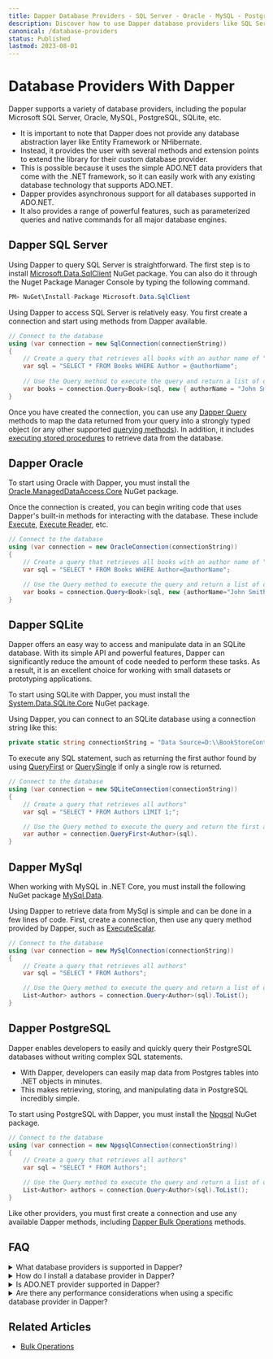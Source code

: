 ```yaml
---
title: Dapper Database Providers - SQL Server - Oracle - MySQL - PostgreSQL
description: Discover how to use Dapper database providers like SQL Server, MySQL, PostgreSQL, Oracle, and more on your website. Learn to install and apply these providers.
canonical: /database-providers
status: Published
lastmod: 2023-08-01
---
```


# Database Providers With Dapper

Dapper supports a variety of database providers, including the popular Microsoft SQL Server, Oracle, MySQL, PostgreSQL, SQLite, etc. 

 - It is important to note that Dapper does not provide any database abstraction layer like Entity Framework or NHibernate. 
 - Instead, it provides the user with several methods and extension points to extend the library for their custom database provider. 
 - This is possible because it uses the simple ADO.NET data providers that come with the .NET framework, so it can easily work with any existing database technology that supports ADO.NET. 
 - Dapper provides asynchronous support for all databases supported in ADO.NET. 
 - It also provides a range of powerful features, such as parameterized queries and native commands for all major database engines.

## Dapper SQL Server

Using Dapper to query SQL Server is straightforward. The first step is to install [Microsoft.Data.SqlClient](https://www.nuget.org/packages/Microsoft.Data.SqlClient) NuGet package. You can also do it through the Nuget Package Manager Console by typing the following command.

```csharp
PM> NuGet\Install-Package Microsoft.Data.SqlClient
``` 

Using Dapper to access SQL Server is relatively easy. You first create a connection and start using methods from Dapper available.

```csharp
// Connect to the database 
using (var connection = new SqlConnection(connectionString)) 
{    
    // Create a query that retrieves all books with an author name of "John Smith"    
    var sql = "SELECT * FROM Books WHERE Author = @authorName";     
	
    // Use the Query method to execute the query and return a list of objects    
    var books = connection.Query<Book>(sql, new { authorName = "John Smith"}).ToList(); 
}
```

Once you have created the connection, you can use any [Dapper Query](/dapper-query/selecting-multiple-rows#dapper-query) methods to map the data returned from your query into a strongly typed object (or any other supported [querying methods](/dapper-query)). In addition, it includes [executing stored procedures](/stored-procedures) to retrieve data from the database.

## Dapper Oracle

To start using Oracle with Dapper, you must install the [Oracle.ManagedDataAccess.Core](https://www.nuget.org/packages/Oracle.ManagedDataAccess.Core) NuGet package.

Once the connection is created, you can begin writing code that uses Dapper's built-in methods for interacting with the database. These include [Execute](/non-query), [Execute Reader](/execute-reader), etc.

```csharp
// Connect to the database 
using (var connection = new OracleConnection(connectionString)) 
{    
    // Create a query that retrieves all books with an author name of "John Smith"    
    var sql = "SELECT * FROM Books WHERE Author=@authorName";     

    // Use the Query method to execute the query and return a list of objects    
    var books = connection.Query<Book>(sql, new {authorName="John Smith"}).ToList(); 
}
```

## Dapper SQLite

Dapper offers an easy way to access and manipulate data in an SQLite database. With its simple API and powerful features, Dapper can significantly reduce the amount of code needed to perform these tasks. As a result, it is an excellent choice for working with small datasets or prototyping applications. 

To start using SQLite with Dapper, you must install the [System.Data.SQLite.Core](https://www.nuget.org/packages/System.Data.SQLite.Core) NuGet package.


Using Dapper, you can connect to an SQLite database using a connection string like this: 

```csharp
private static string connectionString = "Data Source=D:\\BookStoreContext.db;";
```

To execute any SQL statement, such as returning the first author found by using [QueryFirst](/dapper-query/selecting-single-rows#dapper-queryfirst) or [QuerySingle](/dapper-query/selecting-single-rows) if only a single row is returned.

```csharp
// Connect to the database
using (var connection = new SQLiteConnection(connectionString))
{
    // Create a query that retrieves all authors"    
    var sql = "SELECT * FROM Authors LIMIT 1;";     

    // Use the Query method to execute the query and return the first author
    var author = connection.QueryFirst<Author>(sql).
}
```

## Dapper MySql

When working with MySQL in .NET Core, you must install the following NuGet package [MySql.Data](https://www.nuget.org/packages/MySql.Data).

Using Dapper to retrieve data from MySql is simple and can be done in a few lines of code. First, create a connection, then use any query method provided by Dapper, such as [ExecuteScalar](/dapper-query/selecting-scalar-values).

```csharp
// Connect to the database
using (var connection = new MySqlConnection(connectionString))
{
    // Create a query that retrieves all authors"    
    var sql = "SELECT * FROM Authors";     

    // Use the Query method to execute the query and return a list of objects
    List<Author> authors = connection.Query<Author>(sql).ToList();
}
```

## Dapper PostgreSQL

Dapper enables developers to easily and quickly query their PostgreSQL databases without writing complex SQL statements. 

 - With Dapper, developers can easily map data from Postgres tables into .NET objects in minutes.
 - This makes retrieving, storing, and manipulating data in PostgreSQL incredibly simple.

To start using PostgreSQL with Dapper, you must install the [Npgsql](https://www.nuget.org/packages/Npgsql) NuGet package.


```csharp
// Connect to the database
using (var connection = new NpgsqlConnection(connectionString))
{
    // Create a query that retrieves all authors"    
    var sql = "SELECT * FROM Authors";     

    // Use the Query method to execute the query and return a list of objects
    List<Author> authors = connection.Query<Author>(sql).ToList();
}
```

Like other providers, you must first create a connection and use any available Dapper methods, including [Dapper Bulk Operations](/bulk-operations) methods.

## FAQ

<div itemscope itemtype="https://schema.org/FAQPage">

<details itemscope itemprop="mainEntity" itemtype="https://schema.org/Question">
<summary id="what-database-providers-is-supported-in-dapper" itemprop="name">What database providers is supported in Dapper?</summary>
<div itemscope itemprop="acceptedAnswer" itemtype="https://schema.org/Answer"><div itemprop="text">

Dapper supports a wide range of database providers that are compatible with ADO.NET, including but not limited to Microsoft SQL Server, MySQL, PostgreSQL, Oracle, and SQLite.

Since Dapper has no database specific implementation, it works with pretty much all providers.

</div></div>
</details>

<details itemscope itemprop="mainEntity" itemtype="https://schema.org/Question">
<summary id="how-can-i-install-a-database-provider-in-dapper" itemprop="name">How do I install a database provider in Dapper?</summary>
<div itemscope itemprop="acceptedAnswer" itemtype="https://schema.org/Answer"><div itemprop="text">

To install a database provider in Dapper, you need to add the appropriate [NuGet](https://www.nuget.org/) package to your project. For example:

- **SQL Server**: You need to install the [Microsoft.Data.SqlClient](https://www.nuget.org/packages/Microsoft.Data.SqlClient) package
- **Oracle**: You need to install the [Oracle.ManagedDataAccess.Core](https://www.nuget.org/packages/Oracle.ManagedDataAccess.Core) package
- **MySQL**: You need to install the [MySql.Data](https://www.nuget.org/packages/MySql.Data) package
- **PostgreSQL**: You need install the [Npgsql](https://www.nuget.org/packages/Npgsql) package
- **SQLite**: You need to install the [System.Data.SQLite.Core](https://www.nuget.org/packages/System.Data.SQLite.Core) package

More than one package might exist for the same providers. We just have included the most popular one.

</div></div>
</details>

<details itemscope itemprop="mainEntity" itemtype="https://schema.org/Question">
<summary id="is-ado-net-provider-supported-in-dapper" itemprop="name">Is ADO.NET provider supported in Dapper?</summary>
<div itemscope itemprop="acceptedAnswer" itemtype="https://schema.org/Answer"><div itemprop="text">

Yes, Dapper is built on top of ADO.NET and supports all databases that have an ADO.NET provider. That allows Dapper to work with a wide range of database technologies, including SQL Server, MySQL, PostgreSQL, Oracle, SQLite, and more.

</div></div>
</details>

<details itemscope itemprop="mainEntity" itemtype="https://schema.org/Question">
<summary id="are-there-any-performance-considerations-when-using-a-specific-database-provider-in-dapper" itemprop="name">Are there any performance considerations when using a specific database provider in Dapper?</summary>
<div itemscope itemprop="acceptedAnswer" itemtype="https://schema.org/Answer"><div itemprop="text">

Dapper is designed to be very efficient, but actual performance can depend on several factors, such as the specific database provider, the complexity and efficiency of your queries, the size of the result set, and the load on the database server. Always ensure your SQL queries are optimized for the best performance.

</div></div>
</details>

</div>

## Related Articles

- [Bulk Operations](/bulk-operations)